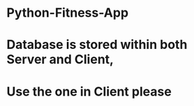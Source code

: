# Python-Fitness-App

# Database is stored within both Server and Client,
# Use the one in Client please
